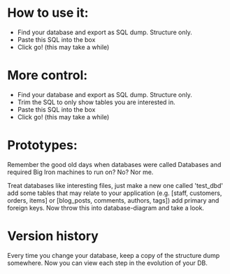 # How to use it: #

  * Find your database and export as SQL dump. Structure only.
  * Paste this SQL into the box
  * Click go! (this may take a while)

# More control: #

  * Find your database and export as SQL dump. Structure only.
  * Trim the SQL to only show tables you are interested in.
  * Paste this SQL into the box
  * Click go! (this may take a while)

# Prototypes: #

Remember the good old days when databases were called Databases and required Big Iron machines to run on? No? Nor me.

Treat databases like interesting files, just make a new one called 'test\_dbd' add some tables that may relate to your application (e.g. [staff, customers, orders, items] or [blog\_posts, comments, authors, tags]) add primary and foreign keys. Now throw this into database-diagram and take a look.

# Version history #

Every time you change your database, keep a copy of the structure dump somewhere. Now you can view each step in the evolution of your DB.